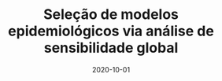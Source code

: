 ---
title: "Seleção de modelos epidemiológicos via análise de sensibilidade global"
authors: "M. Tosin, A. Cunha Jr, and F. C. Coelho"
event: "Congresso Brasileiro de Automática (CBA 2020)"
year: "2020"
doi: 
pdf: 
arxiv: 
hal: "https://hal.archives-ouvertes.fr/hal-02975811"
image: "GraphicalAbstract_Conf_2020_CBA2020-1.png"
layout: none
date: 2020-10-01
collection: publications
category: conferences
permalink: /publications/ConferencePaper_2020_CBA2020-1
---